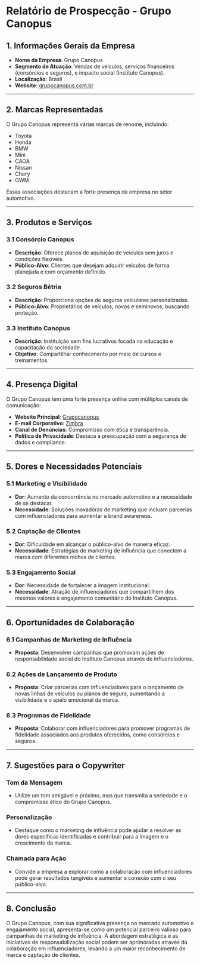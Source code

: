 # Relatório de Prospecção - Grupo Canopus

## 1. Informações Gerais da Empresa
- **Nome da Empresa**: Grupo Canopus
- **Segmento de Atuação**: Vendas de veículos, serviços financeiros (consórcios e seguros), e impacto social (Instituto Canopus).
- **Localização**: Brasil
- **Website**: [grupocanopus.com.br](http://www.grupocanopus.com.br)

---

## 2. Marcas Representadas
O Grupo Canopus representa várias marcas de renome, incluindo:

- Toyota
- Honda
- BMW
- Mini
- CAOA
- Nissan
- Chery
- GWM

Essas associações destacam a forte presença da empresa no setor automotivo.

---

## 3. Produtos e Serviços
### 3.1 Consórcio Canopus
- **Descrição**: Oferece planos de aquisição de veículos sem juros e condições flexíveis.
- **Público-Alvo**: Clientes que desejam adquirir veículos de forma planejada e com orçamento definido.

### 3.2 Seguros Bétria
- **Descrição**: Proporciona opções de seguros veiculares personalizadas.
- **Público-Alvo**: Proprietários de veículos, novos e seminovos, buscando proteção.

### 3.3 Instituto Canopus
- **Descrição**: Instituição sem fins lucrativos focada na educação e capacitação da sociedade.
- **Objetivo**: Compartilhar conhecimento por meio de cursos e treinamentos.

---

## 4. Presença Digital
O Grupo Canopus tem uma forte presença online com múltiplos canais de comunicação:

- **Website Principal**: [Grupocanopus](https://www.grupocanopus.com.br)
- **E-mail Corporativo**: [Zimbra](https://mail.grupocanopus.com.br)
- **Canal de Denúncias**: Compromisso com ética e transparência.
- **Política de Privacidade**: Destaca a preocupação com a segurança de dados e compliance.

---

## 5. Dores e Necessidades Potenciais
### 5.1 Marketing e Visibilidade
- **Dor**: Aumento da concorrência no mercado automotivo e a necessidade de se destacar.
- **Necessidade**: Soluções inovadoras de marketing que incluam parcerias com influenciadores para aumentar a brand awareness.

### 5.2 Captação de Clientes
- **Dor**: Dificuldade em alcançar o público-alvo de maneira eficaz.
- **Necessidade**: Estratégias de marketing de influência que conectem a marca com diferentes nichos de clientes.

### 5.3 Engajamento Social
- **Dor**: Necessidade de fortalecer a imagem institucional.
- **Necessidade**: Atração de influenciadores que compartilhem dos mesmos valores e engajamento comunitário do Instituto Canopus.

---

## 6. Oportunidades de Colaboração
### 6.1 Campanhas de Marketing de Influência
- **Proposta**: Desenvolver campanhas que promovam ações de responsabilidade social do Instituto Canopus através de influenciadores.

### 6.2 Ações de Lançamento de Produto
- **Proposta**: Criar parcerias com influenciadores para o lançamento de novas linhas de veículos ou planos de seguro, aumentando a visibilidade e o apelo emocional da marca.

### 6.3 Programas de Fidelidade
- **Proposta**: Colaborar com influenciadores para promover programas de fidelidade associados aos produtos oferecidos, como consórcios e seguros.

---

## 7. Sugestões para o Copywriter
### Tom da Mensagem
- Utilize um tom amigável e próximo, mas que transmita a seriedade e o compromisso ético do Grupo Canopus.

### Personalização
- Destaque como o marketing de influência pode ajudar a resolver as dores específicas identificadas e contribuir para a imagem e o crescimento da marca.

### Chamada para Ação
- Convide a empresa a explorar como a colaboração com influenciadores pode gerar resultados tangíveis e aumentar a conexão com o seu público-alvo.

---

## 8. Conclusão
O Grupo Canopus, com sua significativa presença no mercado automotivo e engajamento social, apresenta-se como um potencial parceiro valioso para campanhas de marketing de influência. A abordagem estratégica e as iniciativas de responsabilização social podem ser aprimoradas através da colaboração em influenciadores, levando a um maior reconhecimento de marca e captação de clientes.